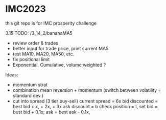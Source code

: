 # IMC2023
this git repo is for IMC prosperity challenge



3.15 TODO:
/3_14_2/bananaMA5
- review order & trades
- better input for trade price, print current MA5
- test MA10, MA20, MA50, etc.
- fix positional limit
- Exponential, Cumulative, volume weighted ?

Ideas: 
- momentum strat
- combination mean reversion + momentum (switch between volatility = standard dev.)
- cut into spread (3 tier buy-sell)
	current spread = 6x
	bid discounted = best bid + x, + 2x, + 3x
	ask discount = b
	check position = I, 
	set bid = best bid + 0.1x; ask = best ask - 0.1x, 
	